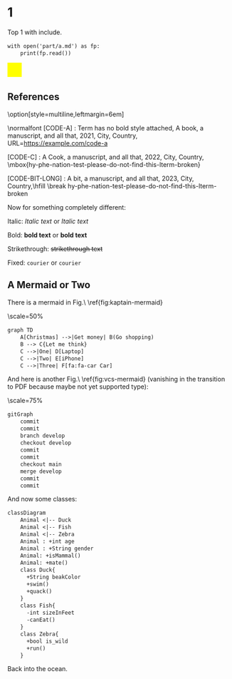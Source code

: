 # 1

Top 1 with include.

```{.python .cb.run}
with open('part/a.md') as fp:
    print(fp.read())
```

![Caption Text Yellow](images/yellow.png "Alt Text Yellow")

## References

\option[style=multiline,leftmargin=6em]

\normalfont \[CODE-A]
:    Term has no bold style attached, A book, a manuscript, and all that, 2021, City, Country, URL=<https://example.com/code-a>

\[CODE-C]
:    A Cook, a manuscript, and all that, 2022, City, Country, \mbox{hy-phe-nation-test-please-do-not-find-this-lterm-broken}

\[CODE-BIT-LONG]
:    A bit, a manuscript, and all that, 2023, City, Country,\hfill \break
hy-phe-nation-test-please-do-not-find-this-lterm-broken

Now for something completely different:

Italic: *Italic text* or _Italic text_

Bold: **bold text** or __bold text__

Strikethrough: ~~strikethrough text~~

Fixed: `courier` or ``courier``

## A Mermaid or Two

There is a mermaid in Fig.\ \ref{fig:kaptain-mermaid}

\scale=50%

```{.mermaid caption="Kaptain!\label{fig:kaptain}" filename=kaptain-mermaid loc=images format=png width=1200}
graph TD
    A[Christmas] -->|Get money| B(Go shopping)
    B --> C{Let me think}
    C -->|One| D[Laptop]
    C -->|Two| E[iPhone]
    C -->|Three| F[fa:fa-car Car]
```

And here is another Fig.\ \ref{fig:vcs-mermaid} (vanishing in the transition to PDF because maybe not yet supported type):

\scale=75%

```{.mermaid caption="VCS - YES!\label{fig:vcs}" filename=vcs-mermaid loc=images format=png width=1200}
gitGraph
    commit
    commit
    branch develop
    checkout develop
    commit
    commit
    checkout main
    merge develop
    commit
    commit
```
And now some classes:

```{.mermaid caption="We got class!\label{fig:we-got-class}" filename=class-mermaid loc=images format=png width=1200}
classDiagram
    Animal <|-- Duck
    Animal <|-- Fish
    Animal <|-- Zebra
    Animal : +int age
    Animal : +String gender
    Animal: +isMammal()
    Animal: +mate()
    class Duck{
      +String beakColor
      +swim()
      +quack()
    }
    class Fish{
      -int sizeInFeet
      -canEat()
    }
    class Zebra{
      +bool is_wild
      +run()
    }
```

Back into the ocean.

